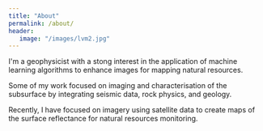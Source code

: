 ```yaml
---
title: "About"
permalink: /about/
header:
   image: "/images/lvm2.jpg"
---
```


I'm a geophysicist with a stong interest in the application of machine learning algorithms to enhance images for mapping natural resources.

Some of my work focused on imaging and characterisation of the subsurface by integrating seismic data, rock physics, and geology.

Recently, I have focused on imagery using satellite data to create maps of the surface reflectance for natural resources monitoring.


